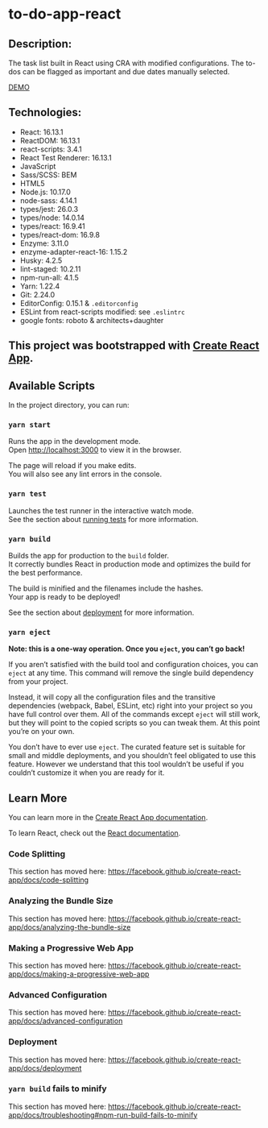 # to-do-app-react

## Description:
The task list built in React using CRA with modified configurations. The to-dos can be flagged as important and due dates manually selected.

[DEMO](https://wiemon.github.io/to-do-app-react/)

## Technologies:
- React: 16.13.1
- ReactDOM: 16.13.1
- react-scripts: 3.4.1
- React Test Renderer: 16.13.1
- JavaScript
- Sass/SCSS: BEM
- HTML5
- Node.js: 10.17.0
- node-sass: 4.14.1
- types/jest: 26.0.3
- types/node: 14.0.14
- types/react: 16.9.41
- types/react-dom: 16.9.8
- Enzyme: 3.11.0
- enzyme-adapter-react-16: 1.15.2
- Husky: 4.2.5
- lint-staged: 10.2.11
- npm-run-all: 4.1.5
- Yarn: 1.22.4
- Git: 2.24.0
- EditorConfig: 0.15.1 & `.editorconfig`
- ESLint from react-scripts modified: see `.eslintrc`
- google fonts: roboto & architects+daughter

## This project was bootstrapped with [Create React App](https://github.com/facebook/create-react-app).

## Available Scripts

In the project directory, you can run:

### `yarn start`

Runs the app in the development mode.<br />
Open [http://localhost:3000](http://localhost:3000) to view it in the browser.

The page will reload if you make edits.<br />
You will also see any lint errors in the console.

### `yarn test`

Launches the test runner in the interactive watch mode.<br />
See the section about [running tests](https://facebook.github.io/create-react-app/docs/running-tests) for more information.

### `yarn build`

Builds the app for production to the `build` folder.<br />
It correctly bundles React in production mode and optimizes the build for the best performance.

The build is minified and the filenames include the hashes.<br />
Your app is ready to be deployed!

See the section about [deployment](https://facebook.github.io/create-react-app/docs/deployment) for more information.

### `yarn eject`

**Note: this is a one-way operation. Once you `eject`, you can’t go back!**

If you aren’t satisfied with the build tool and configuration choices, you can `eject` at any time. This command will remove the single build dependency from your project.

Instead, it will copy all the configuration files and the transitive dependencies (webpack, Babel, ESLint, etc) right into your project so you have full control over them. All of the commands except `eject` will still work, but they will point to the copied scripts so you can tweak them. At this point you’re on your own.

You don’t have to ever use `eject`. The curated feature set is suitable for small and middle deployments, and you shouldn’t feel obligated to use this feature. However we understand that this tool wouldn’t be useful if you couldn’t customize it when you are ready for it.

## Learn More

You can learn more in the [Create React App documentation](https://facebook.github.io/create-react-app/docs/getting-started).

To learn React, check out the [React documentation](https://reactjs.org/).

### Code Splitting

This section has moved here: https://facebook.github.io/create-react-app/docs/code-splitting

### Analyzing the Bundle Size

This section has moved here: https://facebook.github.io/create-react-app/docs/analyzing-the-bundle-size

### Making a Progressive Web App

This section has moved here: https://facebook.github.io/create-react-app/docs/making-a-progressive-web-app

### Advanced Configuration

This section has moved here: https://facebook.github.io/create-react-app/docs/advanced-configuration

### Deployment

This section has moved here: https://facebook.github.io/create-react-app/docs/deployment

### `yarn build` fails to minify

This section has moved here: https://facebook.github.io/create-react-app/docs/troubleshooting#npm-run-build-fails-to-minify
